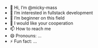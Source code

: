 - 👋 Hi, I’m @micky-mass
- 👀 I’m interested in fullstack development 
- 🌱 I’m beginner on this field 
- 💞️ I would like your cooperation
- 📫 How to reach me 
- 😄 Pronouns: ...
- ⚡ Fun fact: ...

